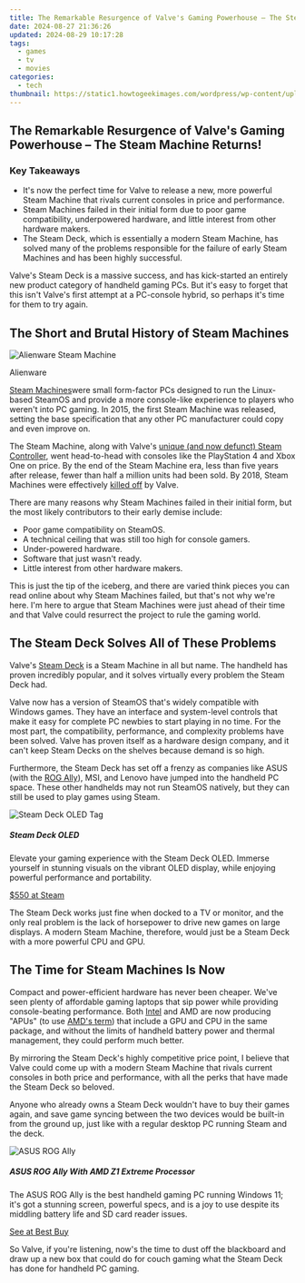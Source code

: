 ```yaml
---
title: The Remarkable Resurgence of Valve's Gaming Powerhouse – The Steam Machine Returns!
date: 2024-08-27 21:36:26
updated: 2024-08-29 10:17:28
tags:
  - games
  - tv
  - movies
categories:
  - tech
thumbnail: https://static1.howtogeekimages.com/wordpress/wp-content/uploads/2024/02/steam_controller.jpg
---
```


## The Remarkable Resurgence of Valve's Gaming Powerhouse – The Steam Machine Returns!

### Key Takeaways

* It's now the perfect time for Valve to release a new, more powerful Steam Machine that rivals current consoles in price and performance.
* Steam Machines failed in their initial form due to poor game compatibility, underpowered hardware, and little interest from other hardware makers.
* The Steam Deck, which is essentially a modern Steam Machine, has solved many of the problems responsible for the failure of early Steam Machines and has been highly successful.

 Valve's Steam Deck is a massive success, and has kick-started an entirely new product category of handheld gaming PCs. But it's easy to forget that this isn't Valve's first attempt at a PC-console hybrid, so perhaps it's time for them to try again.

##  The Short and Brutal History of Steam Machines

![Alienware Steam Machine](https://static1.howtogeekimages.com/wordpress/wp-content/uploads/2024/02/alienware-steam-machine.jpg) 

Alienware

[Steam Machines](https://on-screen-recording.techidaily.com/new-top-5-capture-tools-dethroning-bandicam-on-apple-devices/)were small form-factor PCs designed to run the Linux-based SteamOS and provide a more console-like experience to players who weren't into PC gaming. In 2015, the first Steam Machine was released, setting the base specification that any other PC manufacturer could copy and even improve on.

 The Steam Machine, along with Valve's [unique (and now defunct) Steam Controller](https://www.howtogeek.com/301108/how-to-set-up-and-customize-the-steam-controller/), went head-to-head with consoles like the PlayStation 4 and Xbox One on price. By the end of the Steam Machine era, less than five years after release, fewer than half a million units had been sold. By 2018, Steam Machines were effectively [killed off](http://www.vg247.com/steam-machine-removed-from-steam-by-valve) by Valve.

 There are many reasons why Steam Machines failed in their initial form, but the most likely contributors to their early demise include:

* Poor game compatibility on SteamOS.
* A technical ceiling that was still too high for console gamers.
* Under-powered hardware.
* Software that just wasn't ready.
* Little interest from other hardware makers.

 This is just the tip of the iceberg, and there are varied think pieces you can read online about why Steam Machines failed, but that's not why we're here. I'm here to argue that Steam Machines were just ahead of their time and that Valve could resurrect the project to rule the gaming world.

##  The Steam Deck Solves All of These Problems

 Valve's [Steam Deck](https://screen-mirroring-recording.techidaily.com/in-2024-x-capture-pro-for-home-systems/) is a Steam Machine in all but name. The handheld has proven incredibly popular, and it solves virtually every problem the Steam Deck had.

 Valve now has a version of SteamOS that's widely compatible with Windows games. They have an interface and system-level controls that make it easy for complete PC newbies to start playing in no time. For the most part, the compatibility, performance, and complexity problems have been solved. Valve has proven itself as a hardware design company, and it can't keep Steam Decks on the shelves because demand is so high.

 Furthermore, the Steam Deck has set off a frenzy as companies like ASUS (with the [ROG Ally](https://some-guidance.techidaily.com/2024-approved-streamline-and-shine-the-top-5-video-quality-tools/)), MSI, and Lenovo have jumped into the handheld PC space. These other handhelds may not run SteamOS natively, but they can still be used to play games using Steam.

![Steam Deck OLED Tag](https://static1.howtogeekimages.com/wordpress/wp-content/uploads/2024/01/steam-deck-oled-tag.png) 

#####  Steam Deck OLED

Elevate your gaming experience with the Steam Deck OLED. Immerse yourself in stunning visuals on the vibrant OLED display, while enjoying powerful performance and portability.

[$550 at Steam](https://store.steampowered.com/steamdeck) 

 The Steam Deck works just fine when docked to a TV or monitor, and the only real problem is the lack of horsepower to drive new games on large displays. A modern Steam Machine, therefore, would just be a Steam Deck with a more powerful CPU and GPU.

##  The Time for Steam Machines Is Now

 Compact and power-efficient hardware has never been cheaper. We've seen plenty of affordable gaming laptops that sip power while providing console-beating performance. Both [Intel](https://videocardz.com/newz/intel-arc-meteor-lake-integrated-gpu-has-been-tested-in-opencl-benchmark-faster-arc-a350m) and AMD are now producing "APUs" (to use [AMD's term](https://youtube-videos.techidaily.com/diy-split-screen-video-tutorials-for-youtube-enthusiasts-for-2024/)) that include a GPU and CPU in the same package, and without the limits of handheld battery power and thermal management, they could perform much better.

 By mirroring the Steam Deck's highly competitive price point, I believe that Valve could come up with a modern Steam Machine that rivals current consoles in both price and performance, with all the perks that have made the Steam Deck so beloved.

 Anyone who already owns a Steam Deck wouldn't have to buy their games again, and save game syncing between the two devices would be built-in from the ground up, just like with a regular desktop PC running Steam and the deck.

![ASUS ROG Ally](https://static1.howtogeekimages.com/wordpress/wp-content/uploads/2023/12/asus-rog-ally.png) 

#####  ASUS ROG Ally With AMD Z1 Extreme Processor

The ASUS ROG Ally is the best handheld gaming PC running Windows 11; it's got a stunning screen, powerful specs, and is a joy to use despite its middling battery life and SD card reader issues. 

[See at Best Buy](https://shop-links.co/link/?exclusive=1&publisher_slug=itechdaily19598&url=https%3A%2F%2Fwww.bestbuy.com%2Fsite%2Fasus-rog-ally-7-120hz-fhd-1080p-gaming-handheld-amd-ryzen-z1-processor-512gb-white%2F6543664.p%3FskuId%3D6543664) 

 So Valve, if you're listening, now's the time to dust off the blackboard and draw up a new box that could do for couch gaming what the Steam Deck has done for handheld PC gaming.

<ins class="adsbygoogle"
     style="display:block"
     data-ad-format="autorelaxed"
     data-ad-client="ca-pub-7571918770474297"
     data-ad-slot="1223367746"></ins>



<ins class="adsbygoogle"
     style="display:block"
     data-ad-client="ca-pub-7571918770474297"
     data-ad-slot="8358498916"
     data-ad-format="auto"
     data-full-width-responsive="true"></ins>
